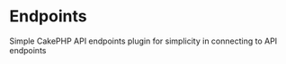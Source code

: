 Endpoints
=========

Simple CakePHP API endpoints plugin for simplicity in connecting to API endpoints
